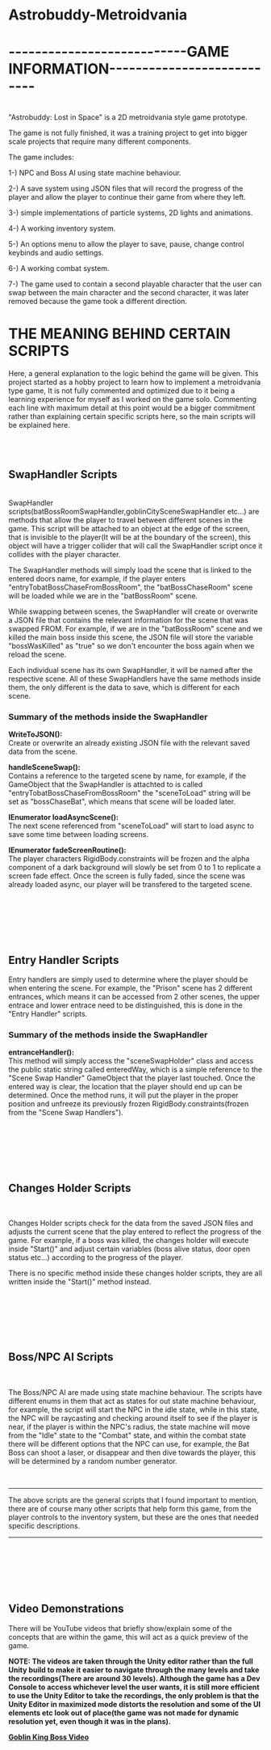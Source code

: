 # Astrobuddy-Metroidvania


#                                         ---------------------------GAME INFORMATION---------------------------
<br />
"Astrobuddy: Lost in Space" is a 2D metroidvania style game prototype.

The game is not fully finished, it was a training project to get into bigger scale projects that require many different components.

The game includes:

1-) NPC and Boss AI using state machine behaviour.

2-) A save system using JSON files that will record the progress of the player and allow the player to 
continue their game from where they left.

3-) simple implementations of particle systems, 2D lights and animations.

4-) A working inventory system.

5-) An options menu to allow the player to save, pause, change control keybinds and audio settings.

6-) A working combat system.

7-) The game used to contain a second playable character that the user can swap between the main character and the second character,
it was later removed because the game took a different direction.

                            

#                                                             THE MEANING BEHIND CERTAIN SCRIPTS

Here, a general explanation to the logic behind the game will be given. This project started as a hobby project to learn how to implement a metroidvania type game,
It is not fully commented and optimized due to it being a learning experience for myself as I worked on the game solo. Commenting each line with maximum detail at this
point would be a bigger commitment rather than explaining certain specific scripts here, so the main scripts will be explained here.

<br />
<br />

##                                                                 SwapHandler Scripts
<br />
<scene name>SwapHandler scripts(batBossRoomSwapHandler,goblinCitySceneSwapHandler etc...) are methods that allow the player to travel between different scenes
in the game. This script will be attached to an object at the edge of the screen, that is invisible to the player(It will be at the boundary of the screen), this object will have a trigger collider that will call the SwapHandler script once it collides with the player character.
  
The SwapHandler methods will simply load the scene that is linked to the entered doors name, for example, if the player enters "entryTobatBossChaseFromBossRoom", the "batBossChaseRoom" scene will be loaded while we are in the "batBossRoom" scene.
  
While swapping between scenes, the SwapHandler will create or overwrite a JSON file that contains the relevant information for the scene that was swapped FROM. For example, if we are in the "batBossRoom" scene and we killed the main boss inside this scene, the JSON file will store the variable "bossWasKilled" as "true" so we don't encounter the boss again when we reload the scene.
  
Each individual scene has its own SwapHandler, it will be named after the respective scene. All of these SwapHandlers have the same methods inside them, the only different is the data to save, which is different for each scene.
  
###                                                      Summary of the methods inside the SwapHandler

**WriteToJSON():**<br />
Create or overwrite an already existing JSON file with the relevant saved data from the scene.
  
**handleSceneSwap():**<br />
Contains a reference to the targeted scene by name, for example, if the GameObject that the SwapHandler is attachted to is called "entryTobatBossChaseFromBossRoom"
the "sceneToLoad" string will  be set as "bossChaseBat", which means that scene will be loaded later.
  
**IEnumerator loadAsyncScene():**<br />
The next scene referenced from "sceneToLoad" will start to load async to save some time between loading screens.
  
**IEnumerator fadeScreenRoutine():**<br />
The player characters RigidBody.constraints will be frozen and the alpha component of a dark background will slowly be set from 0 to 1 to replicate a screen fade effect. Once the screen is fully faded, since the scene was already loaded async, our player will be transfered to the targeted scene.  
  
 <br /><br /><br /><br /><br /> 

 ##                                                                Entry Handler Scripts
  
Entry handlers are simply used to determine where the player should be when entering the scene. For example, the "Prison" scene has 2 different entrances, which means it can be accessed from 2 other scenes, the upper entrace and lower entrace need to be distinguished, this is done in the "Entry Handler" scripts.

###                                                      Summary of the methods inside the SwapHandler
  
**entranceHandler():**<br />
This method will simply access the "sceneSwapHolder" class and access the public static string called enteredWay, which is a simple reference to the "Scene Swap Handler" GameObject that the player last touched. Once the entered way is clear, the location that the player should end up can be determined. Once the method runs, it will put the player in the proper position and unfreeze its previously frozen RigidBody.constraints(frozen from the "Scene Swap Handlers").

 <br /><br /><br /><br /><br /> 
  
##                                                                Changes Holder Scripts
  <br />
  
Changes Holder scripts check for the data from the saved JSON files and adjusts the current scene that the play entered to reflect the progress of the game. For example, if a boss was killed, the changes holder will execute inside "Start()" and adjust certain variables (boss alive status, door open status etc...) according to the progress of the player.

There is no specific method inside these changes holder scripts, they are all written inside the "Start()" method instead.
  
 
 <br /><br /><br /><br /><br /> 
  
  ##                                                              Boss/NPC AI Scripts
  <br />
  
The Boss/NPC AI are made using state machine behaviour. The scripts have different enums in them that act as states for out state machine behaviour, for example, the script will start the NPC in the idle state, while in this state, the NPC will be raycasting and checking around itself to see if the player is near, if the player is within the NPC's radius, the state machine will move from the "Idle" state to the "Combat" state, and within the combat state there will be different options that the NPC can use, for example, the Bat Boss can shoot a laser, or disappear and then dive towards the player, this will be determined by a random number generator.

  
 <br />
  
---------------------------------  ---------------------------------  ---------------------------------  
The above scripts are the general scripts that I found important to mention, there are of course many other scripts that help form this game, from the player controls to the inventory system, but these are the ones that needed specific descriptions.
---------------------------------  ---------------------------------  ---------------------------------    
   <br /><br /><br /><br /><br /> 
  
  ##                                                              Video Demonstrations
  
  There will be YouTube videos that briefly show/explain some of the concepts that are within the game, this will act as a quick preview of the game.
  
**NOTE: The videos are taken through the Unity editor rather than the full Unity build to make it easier to navigate through the many levels and take the recordings(There are around 30 levels). Although the game has a Dev Console to access whichever level the user wants, it is still more efficient to use the Unity Editor to take the recordings, the only problem is that the Unity Editor in maximized mode distorts the resolution and some of the UI elements etc look out of place(the game was not made for dynamic resolution yet, even though it was in the plans).**
  
**[Goblin King Boss Video](https://www.youtube.com/watch?v=3wArXUJ80jU&feature=youtu.be&ab_channel=Caramio)** 
  

